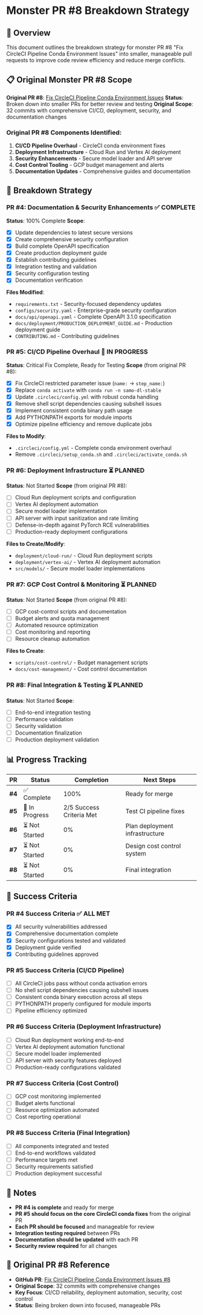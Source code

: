 # Monster PR #8 Breakdown Strategy

## 🎯 Overview

This document outlines the breakdown strategy for monster PR #8 "Fix CircleCI Pipeline Conda Environment Issues" into smaller, manageable pull requests to improve code review efficiency and reduce merge conflicts.

## 📋 Original Monster PR #8 Scope

**Original PR #8**: [Fix CircleCI Pipeline Conda Environment Issues](https://github.com/uelkerd/SAMO--DL/pull/8)
**Status**: Broken down into smaller PRs for better review and testing
**Original Scope**: 32 commits with comprehensive CI/CD, deployment, security, and documentation changes

### **Original PR #8 Components Identified:**
1. **CI/CD Pipeline Overhaul** - CircleCI conda environment fixes
2. **Deployment Infrastructure** - Cloud Run and Vertex AI deployment
3. **Security Enhancements** - Secure model loader and API server
4. **Cost Control Tooling** - GCP budget management and alerts
5. **Documentation Updates** - Comprehensive guides and documentation

## 🔄 Breakdown Strategy

### **PR #4: Documentation & Security Enhancements** ✅ COMPLETE
**Status**: 100% Complete
**Scope**:
- [x] Update dependencies to latest secure versions
- [x] Create comprehensive security configuration
- [x] Build complete OpenAPI specification
- [x] Create production deployment guide
- [x] Establish contributing guidelines
- [x] Integration testing and validation
- [x] Security configuration testing
- [x] Documentation verification

**Files Modified**:
- `requirements.txt` - Security-focused dependency updates
- `configs/security.yaml` - Enterprise-grade security configuration
- `docs/api/openapi.yaml` - Complete OpenAPI 3.1.0 specification
- `docs/deployment/PRODUCTION_DEPLOYMENT_GUIDE.md` - Production deployment guide
- `CONTRIBUTING.md` - Contributing guidelines

### **PR #5: CI/CD Pipeline Overhaul** 🔄 IN PROGRESS
**Status**: Critical Fix Complete, Ready for Testing
**Scope** (from original PR #8):
- [x] Fix CircleCI restricted parameter issue (`name:` → `step_name:`)
- [x] Replace `conda activate` with `conda run -n samo-dl-stable`
- [x] Update `.circleci/config.yml` with robust conda handling
- [x] Remove shell script dependencies causing subshell issues
- [x] Implement consistent conda binary path usage
- [x] Add PYTHONPATH exports for module imports
- [x] Optimize pipeline efficiency and remove duplicate jobs

**Files to Modify**:
- `.circleci/config.yml` - Complete conda environment overhaul
- Remove `.circleci/setup_conda.sh` and `.circleci/activate_conda.sh`

### **PR #6: Deployment Infrastructure** ⏳ PLANNED
**Status**: Not Started
**Scope** (from original PR #8):
- [ ] Cloud Run deployment scripts and configuration
- [ ] Vertex AI deployment automation
- [ ] Secure model loader implementation
- [ ] API server with input sanitization and rate limiting
- [ ] Defense-in-depth against PyTorch RCE vulnerabilities
- [ ] Production-ready deployment configurations

**Files to Create/Modify**:
- `deployment/cloud-run/` - Cloud Run deployment scripts
- `deployment/vertex-ai/` - Vertex AI deployment automation
- `src/models/` - Secure model loader implementations

### **PR #7: GCP Cost Control & Monitoring** ⏳ PLANNED
**Status**: Not Started
**Scope** (from original PR #8):
- [ ] GCP cost-control scripts and documentation
- [ ] Budget alerts and quota management
- [ ] Automated resource optimization
- [ ] Cost monitoring and reporting
- [ ] Resource cleanup automation

**Files to Create**:
- `scripts/cost-control/` - Budget management scripts
- `docs/cost-management/` - Cost control documentation

### **PR #8: Final Integration & Testing** ⏳ PLANNED
**Status**: Not Started
**Scope**:
- [ ] End-to-end integration testing
- [ ] Performance validation
- [ ] Security validation
- [ ] Documentation finalization
- [ ] Production deployment validation

## 📊 Progress Tracking

| PR | Status | Completion | Next Steps |
|----|--------|------------|------------|
| **#4** | ✅ Complete | 100% | Ready for merge |
| **#5** | 🔄 In Progress | 2/5 Success Criteria Met | Test CI pipeline fixes |
| **#6** | ⏳ Not Started | 0% | Plan deployment infrastructure |
| **#7** | ⏳ Not Started | 0% | Design cost control system |
| **#8** | ⏳ Not Started | 0% | Final integration |

## 🎯 Success Criteria

### **PR #4 Success Criteria** ✅ ALL MET
- [x] All security vulnerabilities addressed
- [x] Comprehensive documentation complete
- [x] Security configurations tested and validated
- [x] Deployment guide verified
- [x] Contributing guidelines approved

### **PR #5 Success Criteria** (CI/CD Pipeline)
- [ ] All CircleCI jobs pass without conda activation errors
- [ ] No shell script dependencies causing subshell issues
- [ ] Consistent conda binary execution across all steps
- [ ] PYTHONPATH properly configured for module imports
- [ ] Pipeline efficiency optimized

### **PR #6 Success Criteria** (Deployment Infrastructure)
- [ ] Cloud Run deployment working end-to-end
- [ ] Vertex AI deployment automation functional
- [ ] Secure model loader implemented
- [ ] API server with security features deployed
- [ ] Production-ready configurations validated

### **PR #7 Success Criteria** (Cost Control)
- [ ] GCP cost monitoring implemented
- [ ] Budget alerts functional
- [ ] Resource optimization automated
- [ ] Cost reporting operational

### **PR #8 Success Criteria** (Final Integration)
- [ ] All components integrated and tested
- [ ] End-to-end workflows validated
- [ ] Performance targets met
- [ ] Security requirements satisfied
- [ ] Production deployment successful

## 📝 Notes

- **PR #4 is complete** and ready for merge
- **PR #5 should focus on the core CircleCI conda fixes** from the original PR
- **Each PR should be focused** and manageable for review
- **Integration testing required** between PRs
- **Documentation should be updated** with each PR
- **Security review required** for all changes

## 🔗 Original PR #8 Reference

- **GitHub PR**: [Fix CircleCI Pipeline Conda Environment Issues #8](https://github.com/uelkerd/SAMO--DL/pull/8)
- **Original Scope**: 32 commits with comprehensive changes
- **Key Focus**: CI/CD reliability, deployment automation, security, cost control
- **Status**: Being broken down into focused, manageable PRs 